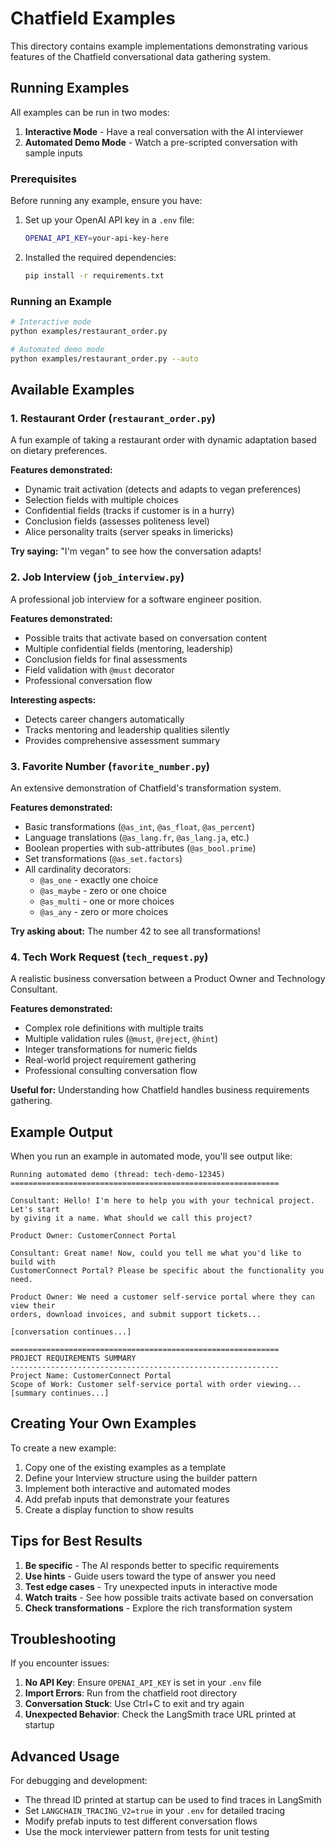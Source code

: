# Chatfield Examples

This directory contains example implementations demonstrating various features of the Chatfield conversational data gathering system.

## Running Examples

All examples can be run in two modes:

1. **Interactive Mode** - Have a real conversation with the AI interviewer
2. **Automated Demo Mode** - Watch a pre-scripted conversation with sample inputs

### Prerequisites

Before running any example, ensure you have:

1. Set up your OpenAI API key in a `.env` file:
   ```bash
   OPENAI_API_KEY=your-api-key-here
   ```

2. Installed the required dependencies:
   ```bash
   pip install -r requirements.txt
   ```

### Running an Example

```bash
# Interactive mode
python examples/restaurant_order.py

# Automated demo mode
python examples/restaurant_order.py --auto
```

## Available Examples

### 1. Restaurant Order (`restaurant_order.py`)

A fun example of taking a restaurant order with dynamic adaptation based on dietary preferences.

**Features demonstrated:**
- Dynamic trait activation (detects and adapts to vegan preferences)
- Selection fields with multiple choices
- Confidential fields (tracks if customer is in a hurry)
- Conclusion fields (assesses politeness level)
- Alice personality traits (server speaks in limericks)

**Try saying:** "I'm vegan" to see how the conversation adapts!

### 2. Job Interview (`job_interview.py`)

A professional job interview for a software engineer position.

**Features demonstrated:**
- Possible traits that activate based on conversation content
- Multiple confidential fields (mentoring, leadership)
- Conclusion fields for final assessments
- Field validation with `@must` decorator
- Professional conversation flow

**Interesting aspects:**
- Detects career changers automatically
- Tracks mentoring and leadership qualities silently
- Provides comprehensive assessment summary

### 3. Favorite Number (`favorite_number.py`)

An extensive demonstration of Chatfield's transformation system.

**Features demonstrated:**
- Basic transformations (`@as_int`, `@as_float`, `@as_percent`)
- Language translations (`@as_lang.fr`, `@as_lang.ja`, etc.)
- Boolean properties with sub-attributes (`@as_bool.prime`)
- Set transformations (`@as_set.factors`)
- All cardinality decorators:
  - `@as_one` - exactly one choice
  - `@as_maybe` - zero or one choice
  - `@as_multi` - one or more choices
  - `@as_any` - zero or more choices

**Try asking about:** The number 42 to see all transformations!

### 4. Tech Work Request (`tech_request.py`)

A realistic business conversation between a Product Owner and Technology Consultant.

**Features demonstrated:**
- Complex role definitions with multiple traits
- Multiple validation rules (`@must`, `@reject`, `@hint`)
- Integer transformations for numeric fields
- Real-world project requirement gathering
- Professional consulting conversation flow

**Useful for:** Understanding how Chatfield handles business requirements gathering.

## Example Output

When you run an example in automated mode, you'll see output like:

```
Running automated demo (thread: tech-demo-12345)
============================================================

Consultant: Hello! I'm here to help you with your technical project. Let's start 
by giving it a name. What should we call this project?

Product Owner: CustomerConnect Portal

Consultant: Great name! Now, could you tell me what you'd like to build with 
CustomerConnect Portal? Please be specific about the functionality you need.

Product Owner: We need a customer self-service portal where they can view their 
orders, download invoices, and submit support tickets...

[conversation continues...]

============================================================
PROJECT REQUIREMENTS SUMMARY
------------------------------------------------------------
Project Name: CustomerConnect Portal
Scope of Work: Customer self-service portal with order viewing...
[summary continues...]
```

## Creating Your Own Examples

To create a new example:

1. Copy one of the existing examples as a template
2. Define your Interview structure using the builder pattern
3. Implement both interactive and automated modes
4. Add prefab inputs that demonstrate your features
5. Create a display function to show results

## Tips for Best Results

1. **Be specific** - The AI responds better to specific requirements
2. **Use hints** - Guide users toward the type of answer you need
3. **Test edge cases** - Try unexpected inputs in interactive mode
4. **Watch traits** - See how possible traits activate based on conversation
5. **Check transformations** - Explore the rich transformation system

## Troubleshooting

If you encounter issues:

1. **No API Key**: Ensure `OPENAI_API_KEY` is set in your `.env` file
2. **Import Errors**: Run from the chatfield root directory
3. **Conversation Stuck**: Use Ctrl+C to exit and try again
4. **Unexpected Behavior**: Check the LangSmith trace URL printed at startup

## Advanced Usage

For debugging and development:

- The thread ID printed at startup can be used to find traces in LangSmith
- Set `LANGCHAIN_TRACING_V2=true` in your `.env` for detailed tracing
- Modify prefab inputs to test different conversation flows
- Use the mock interviewer pattern from tests for unit testing